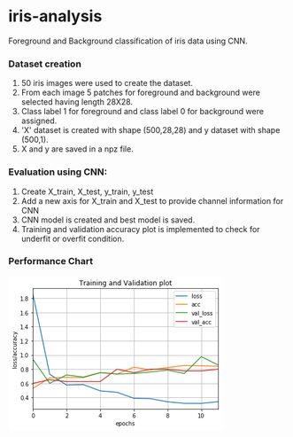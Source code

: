 # iris-analysis
Foreground and Background classification of iris data using CNN.

### Dataset creation

1. 50 iris images were used to create the dataset. 
2. From each image 5 patches for foreground and background were selected having length 28X28.
3. Class label 1 for foreground and class label 0 for background were assigned.
4. 'X' dataset is created with shape (500,28,28) and y dataset with shape (500,1).
5. X and y are saved in a npz file.  

### Evaluation using CNN:
1. Create X_train, X_test, y_train, y_test 
2. Add a new axis for X_train and X_test to provide channel information for CNN
3. CNN model is created and best model is saved.
4. Training and validation accuracy plot is implemented to check for underfit or overfit condition.

### Performance Chart 

![alt text](https://github.com/anurooprtj/iris-analysis/blob/master/performance_chart.png)


